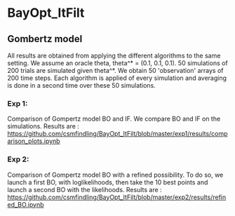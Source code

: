 # BayOpt_ItFilt


 ## Gombertz model

All results are obtained from applying the different algorithms to the same setting. We assume an oracle theta, theta^* = (0.1, 0.1, 0.1). 50 simulations of 200 trials are simulated given theta^*. We obtain 50 'observation' arrays of 200 time steps. Each algorithm is applied of every simulation and averaging is done in a second time over these 50 simulations. 


### Exp 1: ###
Comparison of Gompertz model BO and IF. We compare BO and IF on the simulations. Results are :
https://github.com/csmfindling/BayOpt_ItFilt/blob/master/exp1/results/comparison_plots.ipynb

### Exp 2: ### 
Comparison of Gompertz model BO with a refined possibility. To do so, we launch a first BO, with loglikelihoods, then take the 10 best points and launch a second BO with the likelihoods. Results are :
https://github.com/csmfindling/BayOpt_ItFilt/blob/master/exp2/results/refined_BO.ipynb
